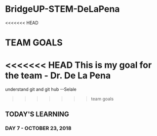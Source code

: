 # BridgeUP-STEM-DeLaPena

<<<<<<< HEAD
# TEAM GOALS

<<<<<<< HEAD
This is my goal for the team - Dr. De La Pena
=======
understand git and git hub --Selale
>>>>>>> team goals









## TODAY'S LEARNING

### DAY 7 - OCTOBER 23, 2018
